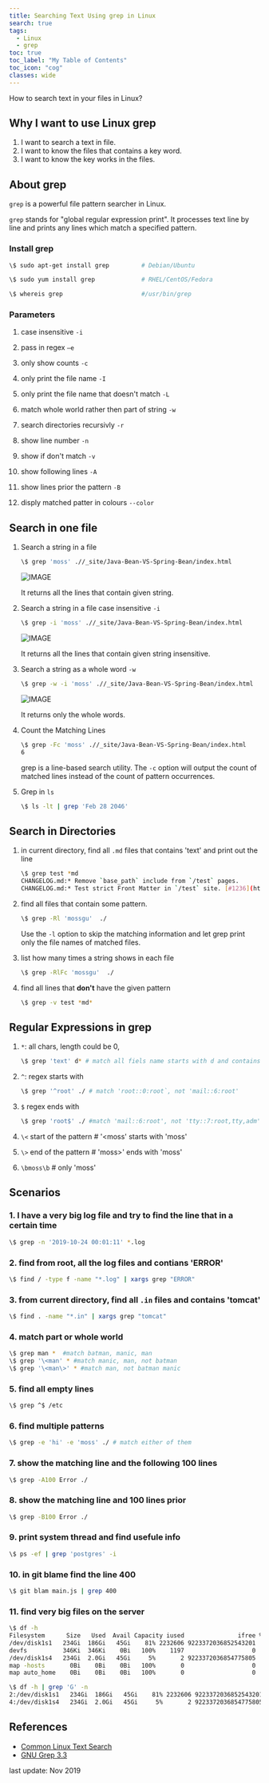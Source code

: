 ```yaml
---
title: Searching Text Using grep in Linux
search: true
tags: 
  - Linux
  - grep
toc: true
toc_label: "My Table of Contents"
toc_icon: "cog"
classes: wide
---
```


How to search text in your files in Linux?

## Why I want to use Linux grep

1. I want to search a text in file.
2. I want to know the files that contains a key word.
3. I want to know the key works in the files.

## About grep

`grep` is a powerful file pattern searcher in Linux.

`grep` stands for "global regular expression print". It processes text line by line and prints any lines which match a specified pattern.

### Install grep

```bash
\$ sudo apt-get install grep         # Debian/Ubuntu

\$ sudo yum install grep             # RHEL/CentOS/Fedora

\$ whereis grep                      #/usr/bin/grep
```

### Parameters

1. case insensitive `-i`

2. pass in regex `–e`

3. only show counts `-c`

4. only print the file name `-I`

5. only print the file name that doesn't match `-L`

6. match whole world rather then part of string `-w`

7. search directories recursivly  `-r`

8. show line number `-n`

9. show if don't match `-v`

10. show following lines `-A`

11. show lines prior the pattern `-B`

12. disply matched patter in colours `--color`

## Search in one file

1. Search a string in a file

    ```bash
    \$ grep 'moss' .//_site/Java-Bean-VS-Spring-Bean/index.html
    ```

    ![IMAGE](https://i.loli.net/2019/10/16/uNFgyp8TnxBUrDo.jpg)

    It returns all the lines that contain given string.

2. Search a string in a file case insensitive `-i`

    ```bash
    \$ grep -i 'moss' .//_site/Java-Bean-VS-Spring-Bean/index.html
    ```

    ![IMAGE](https://i.loli.net/2019/10/16/FYlMNvGwzZJorRB.jpg)

    It returns all the lines that contain given string insensitive.

3. Search a string as a whole word `-w`

    ```bash
    \$ grep -w -i 'moss' .//_site/Java-Bean-VS-Spring-Bean/index.html
    ```

    ![IMAGE](https://i.loli.net/2019/10/16/1t5Tr6snafwziKN.jpg)

    It returns only the whole words.

4. Count the Matching Lines

    ```bash
    \$ grep -Fc 'moss' .//_site/Java-Bean-VS-Spring-Bean/index.html
    6
    ```

    grep is a line-based search utility. The `-c` option will output the count of matched lines instead of the count of pattern occurrences.

5. Grep in `ls`

    ```bash
    \$ ls -lt | grep 'Feb 28 2046'
    ```

## Search in Directories

1. in current directory, find all `.md` files that contains 'text' and print out the line

    ```bash
    \$ grep test *md
    CHANGELOG.md:* Remove `base_path` include from `/test` pages.
    CHANGELOG.md:* Test strict Front Matter in `/test` site. [#1236](https://github.com/mmistakes/minimal-mistakes/pull/1236)
    ```

2. find all files that contain some pattern.

    ```bash
    \$ grep -Rl 'mossgu'  ./
    ```

    Use the `-l` option to skip the matching information and let grep print only the file names of matched files.

3. list how many times a string shows in each file

    ```bash
    \$ grep -RlFc 'mossgu'  ./
    ```

4. find all lines that **don't** have the given pattern

    ```bash
    \$ grep -v test *md*
    ```

## Regular Expressions in grep

1. `*`: all chars, length could be 0,

    ```bash
    \$ grep 'text' d* # match all fiels name starts with d and contains 'test'
    ```

2. `^`: regex starts with

    ```bash
    \$ grep '^root' ./ # match 'root::0:root`, not 'mail::6:root'
    ```

3. `$` regex ends with

    ```bash
    \$ grep 'root$' ./ #match 'mail::6:root', not 'tty::7:root,tty,adm'
    ```

4. `\<`  start of the pattern # '\<moss' starts with 'moss'

5. `\>`  end of the pattern # 'moss\>' ends with 'moss'

6. `\bmoss\b` # only 'moss'

## Scenarios

### 1. I have a very big log file and try to find the line that in a certain time

```bash
\$ grep -n '2019-10-24 00:01:11' *.log
```

### 2. find from root, all the log files and contians 'ERROR'

```bash
\$ find / -type f -name "*.log" | xargs grep "ERROR"
```

### 3. from current directory, find all `.in` files and contains 'tomcat'

```bash
\$ find . -name "*.in" | xargs grep "tomcat"
```

### 4. match part or whole world

```bash
\$ grep man *  #match batman, manic, man
\$ grep '\<man' * #match manic, man, not batman
\$ grep '\<man\>' * #match man, not batman manic

```

### 5. find all empty lines

```bash
\$ grep ^$ /etc
```

### 6. find multiple patterns

```bash
\$ grep -e 'hi' -e 'moss' ./ # match either of them
```

### 7. show the matching line and the following 100 lines

```bash
\$ grep -A100 Error ./
```

### 8. show the matching line and 100 lines prior

```bash
\$ grep -B100 Error ./
```

### 9. print system thread and find usefule info

```bash
\$ ps -ef | grep 'postgres' -i
```

### 10. in git blame find the line 400

```bash
\$ git blam main.js | grep 400
```

### 11. find very big files on the server

``` bash
\$ df -h
Filesystem      Size   Used  Avail Capacity iused               ifree %iused  Mounted on
/dev/disk1s1   234Gi  186Gi   45Gi    81% 2232606 9223372036852543201    0%   /
devfs          346Ki  346Ki    0Bi   100%    1197                   0  100%   /dev
/dev/disk1s4   234Gi  2.0Gi   45Gi     5%       2 9223372036854775805    0%   /private/var/vm
map -hosts       0Bi    0Bi    0Bi   100%       0                   0  100%   /net
map auto_home    0Bi    0Bi    0Bi   100%       0                   0  100%   /home

\$ df -h | grep 'G' -n
2:/dev/disk1s1   234Gi  186Gi   45Gi    81% 2232606 9223372036852543201    0%   /
4:/dev/disk1s4   234Gi  2.0Gi   45Gi     5%       2 9223372036854775805    0%   /private/var/vm
```

## References

- [Common Linux Text Search](https://www.baeldung.com/linux/common-text-search)
- [GNU Grep 3.3](https://www.gnu.org/software/grep/manual/html_node/index.html)

last update: Nov 2019
